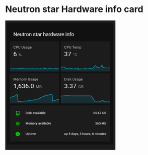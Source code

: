 
<h1>Neutron star Hardware info card</h1>

<img src="Pics/Neutron star hardware info.png" width="350" title="Neutron star hardware info example" alt="Neutron star hardware info example">